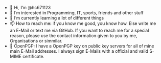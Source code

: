 - 👋 Hi, I’m @hc671123
- 👀 I’m interested in Programming, IT, sports, friends and other stuff
- 🌱 I’m currently learning a lot of different things
- 📫 How to reach me: if you know me good, you know how. Else write me an E-Mail or text me via GitHub. If you want to reach me for a special reason, please use the contact information given to you by me, Organisations or simmilar.
- 🔑 OpenPGP: I have a OpenPGP key on public key servers for all of mine main E-Mail addresses. I always sign E-Mails with a official and valid S-MIME certificate.

<!---
hc671123/hc671123 is a ✨ special ✨ repository because its `README.md` (this file) appears on your GitHub profile.
You can click the Preview link to take a look at your changes.
--->
